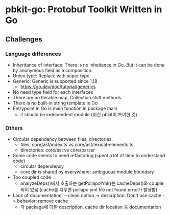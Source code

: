 # pbkit-go: Protobuf Toolkit Written in Go

## Challenges

### Language differences

- Inheritance of interface: There is no inheitance in Go. But it can be done by anonymous field as a composition.
- Union type: Replace with super type
- Generic: Generic is supported since 1.18
  - https://go.dev/doc/tutorial/generics
- No need type field for each interfaces
- There are no Iterable.map, Collection.shift methods.
- There is no built-in string template in Go
- Entrypoint in Go is main function in package main
  - it should be independent module (이건 pbkit이 특이한 것)

### Others

- Circular dependency between files, directories.
  - files: core/ast/index.ts vs core/ast/lexical-elements.ts
  - directories: core/ast vs core/parser
- Some code seems to need refactoring (spent a lot of time to understand code)
  - circular dependency
  - core dir is shared by everywhere: ambiguous module boundary
- Too coupled code
  - analyzeDeps()에서 호출하는 getPollapoYml()는 cacheDeps()와 couple 되어 있음 (cache를 지우면 pollapo yml file not found error가 발생함)
- Lack of documentation: --clean option -> description: Don't use cache -> behavior: remove cache
  - 각 package에 대한 description, cache dir location 등 documentation

